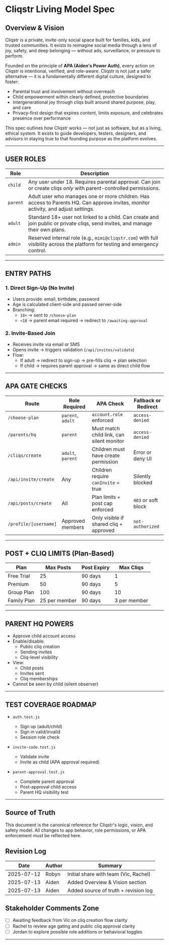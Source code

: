 # Cliqstr Living Model Spec

## Overview & Vision

Cliqstr is a private, invite-only social space built for families, kids, and trusted communities. It exists to reimagine social media through a lens of joy, safety, and deep belonging — without ads, surveillance, or pressure to perform.

Founded on the principle of **APA (Aiden's Power Auth)**, every action on Cliqstr is intentional, verified, and role-aware. Cliqstr is not just a safer alternative — it is a fundamentally different digital culture, designed to foster:

- Parental trust and involvement without overreach
- Child empowerment within clearly defined, protective boundaries
- Intergenerational joy through cliqs built around shared purpose, play, and care
- Privacy-first design that expires content, limits exposure, and celebrates presence over performance

This spec outlines how Cliqstr works — not just as software, but as a living, ethical system. It exists to guide developers, testers, designers, and advisors in staying true to that founding purpose as the platform evolves.

---

## USER ROLES

| Role      | Description |
|-----------|-------------|
| `child`   | Any user under 18. Requires parental approval. Can join or create cliqs *only* with parent-controlled permissions. |
| `parent`  | Adult user who manages one or more children. Has access to Parents HQ. Can approve invites, monitor activity, and adjust settings. |
| `adult`   | Standard 18+ user not linked to a child. Can create and join public or private cliqs, send invites, and manage their own plans. |
| `admin`   | Reserved internal role (e.g., `mimi@cliqstr.com`) with full visibility across the platform for testing and emergency control. |

---

## ENTRY PATHS

### 1. Direct Sign-Up (No Invite)
- Users provide: email, birthdate, password
- Age is calculated client-side and passed server-side
- Branching:
  - `18+` → sent to `/choose-plan`
  - `<18` → parent email required → redirect to `/awaiting-approval`

### 2. Invite-Based Join
- Receives invite via email or SMS
- Opens invite → triggers validation (`/api/invites/validate`)
- Flow:
  - If adult → redirect to sign-up → pre-fills cliq → plan selection
  - If child → requires parent approval → same as direct child flow

---

## APA GATE CHECKS

| Route                     | Role Required     | APA Check                                  | Fallback or Redirect |
|--------------------------|-------------------|---------------------------------------------|----------------------|
| `/choose-plan`           | `parent`, `adult` | `account.role` enforced                     | `access-denied`      |
| `/parents/hq`            | `parent`          | Must match child link, can silent monitor   | `access-denied`      |
| `/cliqs/create`          | `adult`, `parent` | Children must have create permission        | Error or deny UI     |
| `/api/invite/create`     | Any               | Children require `canInvite` = true         | Silently blocked     |
| `/api/posts/create`      | All               | Plan limits + post cap enforced             | `403` or soft block  |
| `/profile/[username]`    | Approved members  | Only visible if shared cliq + approved      | `not-authorized`     |

---

## POST + CLIQ LIMITS (Plan-Based)

| Plan          | Max Posts       | Post Expiry | Max Cliqs     |
|---------------|------------------|-------------|---------------|
| Free Trial    | 25               | 90 days     | 1             |
| Premium       | 50               | 90 days     | 5             |
| Group Plan    | 100              | 90 days     | 10            |
| Family Plan   | 25 per member    | 90 days     | 3 per member  |

---

## PARENT HQ POWERS

- Approve child account access
- Enable/disable:
  - Public cliq creation
  - Sending invites
  - Cliq-level visibility
- View:
  - Child posts
  - Invites sent
  - Cliq memberships
- Cannot be seen by child (silent observer)

---

## TEST COVERAGE ROADMAP

- `auth.test.js`
  - Sign up (adult/child)
  - Sign in valid/invalid
  - Session role check

- `invite-code.test.js`
  - Validate invite
  - Invite as child (APA approval required)

- `parent-approval.test.js`
  - Complete parent approval
  - Post-approval child access
  - Parent HQ visibility test

---

## Source of Truth

This document is the canonical reference for Cliqstr's logic, vision, and safety model. All changes to app behavior, role permissions, or APA enforcement must be reflected here.

## Revision Log

| Date       | Author       | Summary                                |
|------------|--------------|----------------------------------------|
| 2025-07-12 | Robyn        | Initial share with team (Vic, Rachel)  |
| 2025-07-13 | Aiden        | Added Overview & Vision section        |
| 2025-07-13 | Aiden        | Added source of truth + revision log   |

## Stakeholder Comments Zone

- [ ] Awaiting feedback from Vic on cliq creation flow clarity
- [ ] Rachel to review age gating and public cliq approval clarity
- [ ] Jordan to explore possible role additions or behavioral toggles

---

